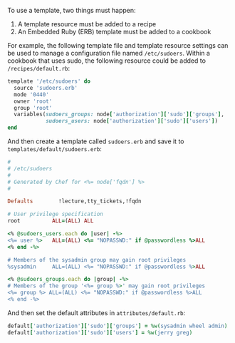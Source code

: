 To use a template, two things must happen:

1. A template resource must be added to a recipe
1. An Embedded Ruby (ERB) template must be added to a cookbook

For example, the following template file and template resource settings
can be used to manage a configuration file named `/etc/sudoers`. Within
a cookbook that uses sudo, the following resource could be added to
`/recipes/default.rb`:

```ruby
template '/etc/sudoers' do
  source 'sudoers.erb'
  mode '0440'
  owner 'root'
  group 'root'
  variables(sudoers_groups: node['authorization']['sudo']['groups'],
            sudoers_users: node['authorization']['sudo']['users'])
end
```

And then create a template called `sudoers.erb` and save it to
`templates/default/sudoers.erb`:

```ruby
#
# /etc/sudoers
#
# Generated by Chef for <%= node['fqdn'] %>
#

Defaults        !lecture,tty_tickets,!fqdn

# User privilege specification
root          ALL=(ALL) ALL

<% @sudoers_users.each do |user| -%>
<%= user %>   ALL=(ALL) <%= "NOPASSWD:" if @passwordless %>ALL
<% end -%>

# Members of the sysadmin group may gain root privileges
%sysadmin     ALL=(ALL) <%= "NOPASSWD:" if @passwordless %>ALL

<% @sudoers_groups.each do |group| -%>
# Members of the group '<%= group %>' may gain root privileges
<%= group %> ALL=(ALL) <%= "NOPASSWD:" if @passwordless %>ALL
<% end -%>
```

And then set the default attributes in `attributes/default.rb`:

```ruby
default['authorization']['sudo']['groups'] = %w(sysadmin wheel admin)
default['authorization']['sudo']['users'] = %w(jerry greg)
```
